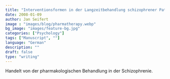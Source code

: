 ```yaml
---
title: "Interventionsformen in der Langzeitbehandlung schizophrener Patienten"
date: 2008-01-09
author: Jan Seifert
image : "images/blog/pharmatherapy.webp"
bg_image: "images/feature-bg.jpg"
categories: ["Psychology"]
tags: ["Manuscript", ""]
language: "German"
description: ""
draft: false
type: "writing"
---
```



Handelt von der pharmakologischen Behandlung in der Schizophrenie.
</p>
